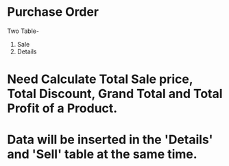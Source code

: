 # Purchase Order

Two Table-
1. Sale
2. Details

# Need Calculate Total Sale price, Total Discount, Grand Total and Total Profit of a Product.
# Data will be inserted in the 'Details' and 'Sell' table at the same time.
